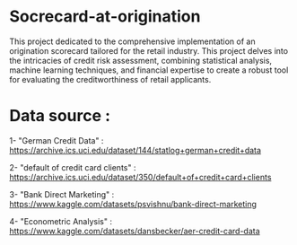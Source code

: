 # Socrecard-at-origination

This project dedicated to the comprehensive implementation of an origination scorecard tailored for the retail industry. This project delves into the intricacies of credit risk assessment, combining statistical analysis, machine learning techniques, and financial expertise to create a robust tool for evaluating the creditworthiness of retail applicants.

# Data source : 

  1- "German Credit Data" : https://archive.ics.uci.edu/dataset/144/statlog+german+credit+data 
  
  2- "default of credit card clients" : https://archive.ics.uci.edu/dataset/350/default+of+credit+card+clients 
  
  3- "Bank Direct Marketing" : https://www.kaggle.com/datasets/psvishnu/bank-direct-marketing  
    
  4- "Econometric Analysis" : https://www.kaggle.com/datasets/dansbecker/aer-credit-card-data 
